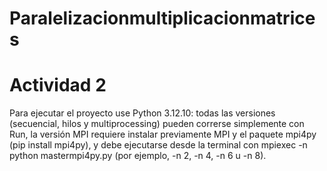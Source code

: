 # Paralelizacionmultiplicacionmatrices
# Actividad 2 

Para ejecutar el proyecto use Python 3.12.10: todas las versiones (secuencial, hilos y multiprocessing) pueden correrse simplemente con Run, la versión MPI requiere instalar previamente MPI y el paquete mpi4py (pip install mpi4py), y debe ejecutarse desde la terminal con mpiexec -n <PROCESOS> python mastermpi4py.py (por ejemplo, -n 2, -n 4, -n 6 u -n 8).
